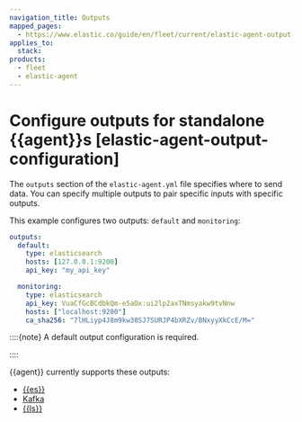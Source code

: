 ```yaml
---
navigation_title: Outputs
mapped_pages:
  - https://www.elastic.co/guide/en/fleet/current/elastic-agent-output-configuration.html
applies_to:
  stack:
products:
  - fleet
  - elastic-agent
---
```


# Configure outputs for standalone {{agent}}s [elastic-agent-output-configuration]


The `outputs` section of the `elastic-agent.yml` file specifies where to send data. You can specify multiple outputs to pair specific inputs with specific outputs.

This example configures two outputs: `default` and  `monitoring`:

```yaml
outputs:
  default:
    type: elasticsearch
    hosts: [127.0.0.1:9200]
    api_key: "my_api_key"

  monitoring:
    type: elasticsearch
    api_key: VuaCfGcBCdbkQm-e5aOx:ui2lp2axTNmsyakw9tvNnw
    hosts: ["localhost:9200"]
    ca_sha256: "7lHLiyp4J8m9kw38SJ7SURJP4bXRZv/BNxyyXkCcE/M="
```

::::{note}
A default output configuration is required.

::::


{{agent}} currently supports these outputs:

* [{{es}}](/reference/fleet/elasticsearch-output.md)
* [Kafka](/reference/fleet/kafka-output.md)
* [{{ls}}](/reference/fleet/logstash-output.md)




